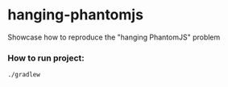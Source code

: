 # hanging-phantomjs
Showcase how to reproduce the "hanging PhantomJS" problem

### How to run project:

```bash
./gradlew
```
